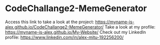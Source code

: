 # CodeChallange2-MemeGenerator

Access this link to take a look at the project: https://myname-is-alex.github.io/CodeChallange2-MemeGenerator/
Take a look at my profile: https://myname-is-alex.github.io/My-Website/
Check out my LinkedIn profile: https://www.linkedin.com/in/alex-mitu-192256200/
